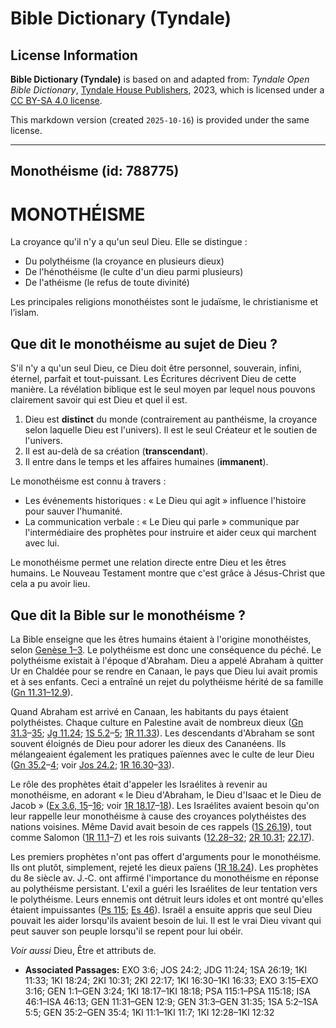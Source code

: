 # Bible Dictionary (Tyndale)

## License Information

**Bible Dictionary (Tyndale)** is based on and adapted from: _Tyndale Open Bible Dictionary_, [Tyndale House Publishers](https://tyndaleopenresources.com/), 2023, which is licensed under a [CC BY-SA 4.0 license](https://creativecommons.org/licenses/by-sa/4.0/legalcode.en).

This markdown version (created `2025-10-16`) is provided under the same license.



--------------------------------

## Monothéisme (id: 788775)

MONOTHÉISME
===========

La croyance qu'il n'y a qu'un seul Dieu. Elle se distingue :

* Du polythéisme (la croyance en plusieurs dieux)
* De l'hénothéisme (le culte d'un dieu parmi plusieurs)
* De l'athéisme (le refus de toute divinité)

Les principales religions monothéistes sont le judaïsme, le christianisme et l’islam.

Que dit le monothéisme au sujet de Dieu ?
-----------------------------------------

S'il n'y a qu'un seul Dieu, ce Dieu doit être personnel, souverain, infini, éternel, parfait et tout\-puissant. Les Écritures décrivent Dieu de cette manière. La révélation biblique est le seul moyen par lequel nous pouvons clairement savoir qui est Dieu et quel il est.

1. Dieu est **distinct** du monde (contrairement au panthéisme, la croyance selon laquelle Dieu est l'univers). Il est le seul Créateur et le soutien de l'univers.
2. Il est au\-delà de sa création (**transcendant**).
3. Il entre dans le temps et les affaires humaines (**immanent**).

Le monothéisme est connu à travers :

* Les événements historiques : « Le Dieu qui agit » influence l'histoire pour sauver l'humanité.
* La communication verbale : « Le Dieu qui parle » communique par l'intermédiaire des prophètes pour instruire et aider ceux qui marchent avec lui.

Le monothéisme permet une relation directe entre Dieu et les êtres humains. Le Nouveau Testament montre que c'est grâce à Jésus\-Christ que cela a pu avoir lieu.

Que dit la Bible sur le monothéisme ?
-------------------------------------

La Bible enseigne que les êtres humains étaient à l'origine monothéistes, selon [Genèse 1–3](https://ref.ly/Gen1:1-Gen3:24). Le polythéisme est donc une conséquence du péché. Le polythéisme existait à l'époque d'Abraham. Dieu a appelé Abraham à quitter Ur en Chaldée pour se rendre en Canaan, le pays que Dieu lui avait promis et à ses enfants. Ceci a entraîné un rejet du polythéisme hérité de sa famille ([Gn 11\.31–12\.9](https://ref.ly/Gen11:31-Gen12:9)).

Quand Abraham est arrivé en Canaan, les habitants du pays étaient polythéistes. Chaque culture en Palestine avait de nombreux dieux ([Gn 31\.3](https://ref.ly/Gen31:3-Gen31:35)–[35](https://ref.ly/Gen31:3-Gen31:35); [Jg 11\.24](https://ref.ly/Judg11:24); [1S 5\.2](https://ref.ly/1Sam5:2-1Sam5:5)–[5](https://ref.ly/1Sam5:2-1Sam5:5); [1R 11\.33](https://ref.ly/1Kgs11:33)). Les descendants d'Abraham se sont souvent éloignés de Dieu pour adorer les dieux des Cananéens. Ils mélangeaient également les pratiques païennes avec le culte de leur Dieu ([Gn 35\.2](https://ref.ly/Gen35:2-Gen35:4)–[4](https://ref.ly/Gen35:2-Gen35:4); voir [Jos 24\.2](https://ref.ly/Josh24:2); [1R 16\.30](https://ref.ly/1Kgs16:30-1Kgs16:33)–[33](https://ref.ly/1Kgs16:30-1Kgs16:33)).

Le rôle des prophètes était d'appeler les Israélites à revenir au monothéisme, en adorant « le Dieu d'Abraham, le Dieu d'Isaac et le Dieu de Jacob » ([Ex 3\.6, 15](https://ref.ly/Exod3:6,Exod3:15-Exod3:16)–[16](https://ref.ly/Exod3:6,Exod3:15-Exod3:16); voir [1R 18\.17](https://ref.ly/1Kgs18:17-1Kgs18:18)–[18](https://ref.ly/1Kgs18:17-1Kgs18:18)). Les Israélites avaient besoin qu'on leur rappelle leur monothéisme à cause des croyances polythéistes des nations voisines. Même David avait besoin de ces rappels ([1S 26\.19](https://ref.ly/1Sam26:19)), tout comme Salomon ([1R 11\.1](https://ref.ly/1Kgs11:1-1Kgs11:7)–[7](https://ref.ly/1Kgs11:1-1Kgs11:7)) et les rois suivants ([12\.28–32](https://ref.ly/1Kgs12:28-1Kgs12:32); [2R 10\.31](https://ref.ly/2Kgs10:31); [22\.17](https://ref.ly/2Kgs22:17)).

Les premiers prophètes n'ont pas offert d'arguments pour le monothéisme. Ils ont plutôt, simplement, rejeté les dieux païens ([1R 18\.24](https://ref.ly/1Kgs18:24)). Les prophètes du 8e siècle av. J.‑C. ont affirmé l'importance du monothéisme en réponse au polythéisme persistant. L'exil a guéri les Israélites de leur tentation vers le polythéisme. Leurs ennemis ont détruit leurs idoles et ont montré qu'elles étaient impuissantes ([Ps 115](https://ref.ly/Ps115:1-Ps115:18); [Es 46](https://ref.ly/Isa46:1-Isa46:13)). Israël a ensuite appris que seul Dieu pouvait les aider lorsqu'ils avaient besoin de lui. Il est le vrai Dieu vivant qui peut sauver son peuple lorsqu'il se repent pour lui obéir.

*Voir aussi* Dieu, Être et attributs de.

* **Associated Passages:** EXO 3:6; JOS 24:2; JDG 11:24; 1SA 26:19; 1KI 11:33; 1KI 18:24; 2KI 10:31; 2KI 22:17; 1KI 16:30–1KI 16:33; EXO 3:15–EXO 3:16; GEN 1:1–GEN 3:24; 1KI 18:17–1KI 18:18; PSA 115:1–PSA 115:18; ISA 46:1–ISA 46:13; GEN 11:31–GEN 12:9; GEN 31:3–GEN 31:35; 1SA 5:2–1SA 5:5; GEN 35:2–GEN 35:4; 1KI 11:1–1KI 11:7; 1KI 12:28–1KI 12:32

